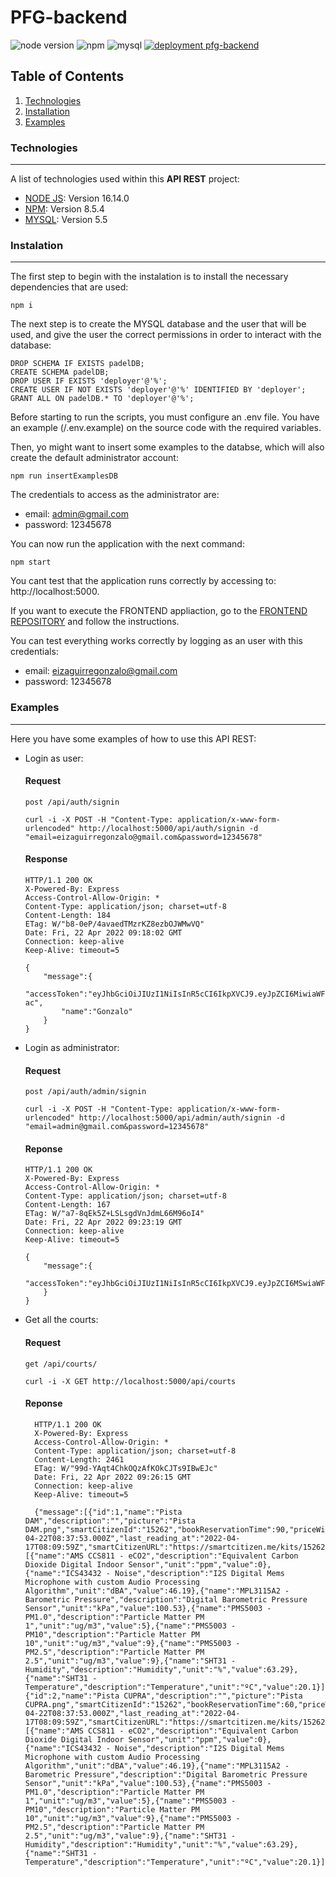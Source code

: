 # PFG-backend

![node version](https://img.shields.io/badge/node-v16.14.0-green)
![npm](https://img.shields.io/badge/npm-v8.5.4-green)
![mysql](https://img.shields.io/badge/mysql-5.5-blue)
[![deployment pfg-backend](https://github.com/gonzaloeiza/PFG-backend/actions/workflows/self-hosted-deployment.yml/badge.svg)](https://github.com/gonzaloeiza/PFG-backend/actions/workflows/self-hosted-deployment.yml)

## Table of Contents

1. [Technologies](#technologies)
2. [Installation](#installation)
3. [Examples](#examples)

<a name="technologies"></a>

### Technologies

---

A list of technologies used within this **API REST** project:

- [NODE JS](https://nodejs.org/): Version 16.14.0
- [NPM](https://www.npmjs.com/): Version 8.5.4
- [MYSQL](https://www.mysql.com/): Version 5.5

<a name="instalation"></a>

### Instalation

---

The first step to begin with the instalation is to install the necessary dependencies that are used:

```
npm i
```

The next step is to create the MYSQL database and the user that will be used, and give the user the correct permissions in order to interact with the database:

```
DROP SCHEMA IF EXISTS padelDB;
CREATE SCHEMA padelDB;
DROP USER IF EXISTS 'deployer'@'%';
CREATE USER IF NOT EXISTS 'deployer'@'%' IDENTIFIED BY 'deployer';
GRANT ALL ON padelDB.* TO 'deployer'@'%';
```

Before starting to run the scripts, you must configure an .env file. You have an example (/.env.example) on the source code with the required variables.

Then, yo might want to insert some examples to the databse, which will also create the default administrator account:

```
npm run insertExamplesDB
```

The credentials to access as the administrator are:

- email: admin@gmail.com
- password: 12345678

You can now run the application with the next command:

```
npm start
```

You cant test that the application runs correctly by accessing to: http://localhost:5000.

If you want to execute the FRONTEND appliaction, go to the [FRONTEND REPOSITORY](https://github.com/gonzaloeiza/PFG-frontend) and follow the instructions.

You can test everything works correctly by logging as an user with this credentials:

- email: eizaguirregonzalo@gmail.com
- password: 12345678

<a name="examples"></a>

### Examples

---

Here you have some examples of how to use this API REST:

- Login as user:

  #### Request

  `post /api/auth/signin`

  ```
  curl -i -X POST -H "Content-Type: application/x-www-form-urlencoded" http://localhost:5000/api/auth/signin -d "email=eizaguirregonzalo@gmail.com&password=12345678"
  ```

  #### Response

  ```
  HTTP/1.1 200 OK
  X-Powered-By: Express
  Access-Control-Allow-Origin: *
  Content-Type: application/json; charset=utf-8
  Content-Length: 184
  ETag: W/"b8-0eP/4avaedTMzrKZ8ezbOJWMwVQ"
  Date: Fri, 22 Apr 2022 09:18:02 GMT
  Connection: keep-alive
  Keep-Alive: timeout=5

  {
      "message":{
          "accessToken":"eyJhbGciOiJIUzI1NiIsInR5cCI6IkpXVCJ9.eyJpZCI6MiwiaWF0IjoxNjUwNjE5MDgyLCJleHAiOjE2NTA3MDM2ODJ9.uEjjo80Cr5fQ9XSFfNe71k5MJ22fhqtNa4f_JP2C-ac",
          "name":"Gonzalo"
      }
  }
  ```

- Login as administrator:

  #### Request

  `post /api/auth/admin/signin`

  ```
  curl -i -X POST -H "Content-Type: application/x-www-form-urlencoded" http://localhost:5000/api/admin/auth/signin -d "email=admin@gmail.com&password=12345678"
  ```

  #### Reponse

  ```
  HTTP/1.1 200 OK
  X-Powered-By: Express
  Access-Control-Allow-Origin: *
  Content-Type: application/json; charset=utf-8
  Content-Length: 167
  ETag: W/"a7-8qEk5Z+LSLsgdVnJdmL66M96oI4"
  Date: Fri, 22 Apr 2022 09:23:19 GMT
  Connection: keep-alive
  Keep-Alive: timeout=5

  {
      "message":{
          "accessToken":"eyJhbGciOiJIUzI1NiIsInR5cCI6IkpXVCJ9.eyJpZCI6MSwiaWF0IjoxNjUwNjE5Mzk5LCJleHAiOjE2NTA3MDM5OTl9.yMpt8VmoheDB12O1fwPRoEEQdo6SVDssr27K8E50LU8"
      }
  }
  ```

- Get all the courts:

  #### Request

  `get /api/courts/`

  ```
  curl -i -X GET http://localhost:5000/api/courts
  ```

  #### Reponse

  ```
    HTTP/1.1 200 OK
    X-Powered-By: Express
    Access-Control-Allow-Origin: *
    Content-Type: application/json; charset=utf-8
    Content-Length: 2461
    ETag: W/"99d-YAqt4ChkOQzAfKOkCJTs9IBwEJc"
    Date: Fri, 22 Apr 2022 09:26:15 GMT
    Connection: keep-alive
    Keep-Alive: timeout=5

    {"message":[{"id":1,"name":"Pista DAM","description":"","picture":"Pista DAM.png","smartCitizenId":"15262","bookReservationTime":90,"priceWithoutLight":35,"priceWithLight":40,"numberOfDaysToBookBefore":2,"numberOfHoursToCancelCourt":6,"opensAt":"09:00:00","closesAt":"19:30:00","updatedAt":"2022-04-22T08:37:53.000Z","last_reading_at":"2022-04-17T08:09:59Z","smartCitizenURL":"https://smartcitizen.me/kits/15262","sensors":[{"name":"AMS CCS811 - eCO2","description":"Equivalent Carbon Dioxide Digital Indoor Sensor","unit":"ppm","value":0},{"name":"ICS43432 - Noise","description":"I2S Digital Mems Microphone with custom Audio Processing Algorithm","unit":"dBA","value":46.19},{"name":"MPL3115A2 - Barometric Pressure","description":"Digital Barometric Pressure Sensor","unit":"kPa","value":100.53},{"name":"PMS5003 - PM1.0","description":"Particle Matter PM 1","unit":"ug/m3","value":5},{"name":"PMS5003 - PM10","description":"Particle Matter PM 10","unit":"ug/m3","value":9},{"name":"PMS5003 - PM2.5","description":"Particle Matter PM 2.5","unit":"ug/m3","value":9},{"name":"SHT31 - Humidity","description":"Humidity","unit":"%","value":63.29},{"name":"SHT31 - Temperature","description":"Temperature","unit":"ºC","value":20.1}]},{"id":2,"name":"Pista CUPRA","description":"","picture":"Pista CUPRA.png","smartCitizenId":"15262","bookReservationTime":60,"priceWithoutLight":30,"priceWithLight":45,"numberOfDaysToBookBefore":2,"numberOfHoursToCancelCourt":4,"opensAt":"09:30:00","closesAt":"21:30:00","updatedAt":"2022-04-22T08:37:53.000Z","last_reading_at":"2022-04-17T08:09:59Z","smartCitizenURL":"https://smartcitizen.me/kits/15262","sensors":[{"name":"AMS CCS811 - eCO2","description":"Equivalent Carbon Dioxide Digital Indoor Sensor","unit":"ppm","value":0},{"name":"ICS43432 - Noise","description":"I2S Digital Mems Microphone with custom Audio Processing Algorithm","unit":"dBA","value":46.19},{"name":"MPL3115A2 - Barometric Pressure","description":"Digital Barometric Pressure Sensor","unit":"kPa","value":100.53},{"name":"PMS5003 - PM1.0","description":"Particle Matter PM 1","unit":"ug/m3","value":5},{"name":"PMS5003 - PM10","description":"Particle Matter PM 10","unit":"ug/m3","value":9},{"name":"PMS5003 - PM2.5","description":"Particle Matter PM 2.5","unit":"ug/m3","value":9},{"name":"SHT31 - Humidity","description":"Humidity","unit":"%","value":63.29},{"name":"SHT31 - Temperature","description":"Temperature","unit":"ºC","value":20.1}]}]}
  ```
